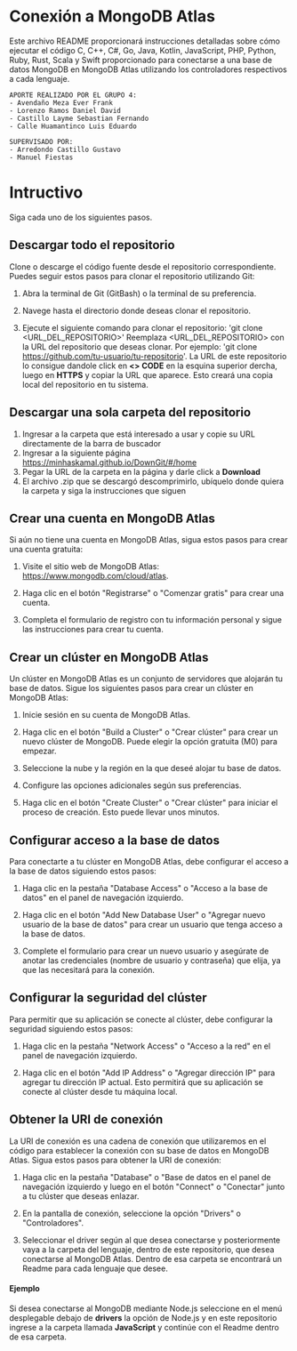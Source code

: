 # Conexión a MongoDB Atlas
Este archivo README proporcionará instrucciones detalladas sobre cómo ejecutar el código C, C++, C#, Go, Java, Kotlin, JavaScript, PHP, Python, Ruby, Rust,  Scala y Swift proporcionado para conectarse a una base de datos MongoDB en MongoDB Atlas utilizando los controladores respectivos a cada lenguaje.
 
	APORTE REALIZADO POR EL GRUPO 4:
	- Avendaño Meza Ever Frank
	- Lorenzo Ramos Daniel David
	- Castillo Layme Sebastian Fernando
	- Calle Huamantinco Luis Eduardo
 
	SUPERVISADO POR:
	- Arredondo Castillo Gustavo 
	- Manuel Fiestas
# Intructivo
Siga cada uno de los siguientes pasos.

## Descargar todo el repositorio
Clone o descarge el código fuente desde el repositorio correspondiente. Puedes seguir estos pasos para clonar el repositorio utilizando Git:

1. Abra la terminal de Git (GitBash) o la terminal de su preferencia.

2. Navege hasta el directorio donde deseas clonar el repositorio.

3. Ejecute el siguiente comando para clonar el repositorio: 'git clone <URL_DEL_REPOSITORIO>'
Reemplaza <URL_DEL_REPOSITORIO> con la URL del repositorio que deseas clonar. Por ejemplo: 'git clone https://github.com/tu-usuario/tu-repositorio'.
La URL de este repositorio lo consigue dandole click en **<> CODE** en la esquina superior dercha, luego en **HTTPS** y copiar la URL que aparece.
Esto creará una copia local del repositorio en tu sistema.

## Descargar una sola carpeta del repositorio
1. Ingresar a la carpeta que está interesado a usar y copie su URL directamente de la barra de buscador
2. Ingresar a la siguiente página https://minhaskamal.github.io/DownGit/#/home
3. Pegar la URL de la carpeta en la página y darle click a **Download**
4. El archivo .zip que se descargó descomprimirlo, ubíquelo donde quiera la carpeta y siga la instrucciones que siguen

## Crear una cuenta en MongoDB Atlas
Si aún no tiene una cuenta en MongoDB Atlas, sigua estos pasos para crear una cuenta gratuita:

1. Visite el sitio web de MongoDB Atlas: https://www.mongodb.com/cloud/atlas.

2. Haga clic en el botón "Registrarse" o "Comenzar gratis" para crear una cuenta.

3. Completa el formulario de registro con tu información personal y sigue las instrucciones para crear tu cuenta.

## Crear un clúster en MongoDB Atlas
Un clúster en MongoDB Atlas es un conjunto de servidores que alojarán tu base de datos. Sigue los siguientes pasos para crear un clúster en MongoDB Atlas:

1. Inicie sesión en su cuenta de MongoDB Atlas.

2. Haga clic en el botón "Build a Cluster" o "Crear clúster" para crear un nuevo clúster de MongoDB. Puede elegir la opción gratuita (M0) para empezar.

3. Seleccione la nube y la región en la que deseé alojar tu base de datos.

4. Configure las opciones adicionales según sus preferencias.

5. Haga clic en el botón "Create Cluster" o "Crear clúster" para iniciar el proceso de creación. Esto puede llevar unos minutos.

## Configurar acceso a la base de datos
Para conectarte a tu clúster en MongoDB Atlas, debe configurar el acceso a la base de datos siguiendo estos pasos:

1. Haga clic en la pestaña "Database Access" o "Acceso a la base de datos" en el panel de navegación izquierdo.

2. Haga clic en el botón "Add New Database User" o "Agregar nuevo usuario de la base de datos" para crear un usuario que tenga acceso a la base de datos.

3. Complete el formulario para crear un nuevo usuario y asegúrate de anotar las credenciales (nombre de usuario y contraseña) que elija, ya que las necesitará para la conexión.

## Configurar la seguridad del clúster
Para permitir que su aplicación se conecte al clúster, debe configurar la seguridad siguiendo estos pasos:

1. Haga clic en la pestaña "Network Access" o "Acceso a la red" en el panel de navegación izquierdo.

2. Haga clic en el botón "Add IP Address" o "Agregar dirección IP" para agregar tu dirección IP actual. Esto permitirá que su aplicación se conecte al clúster desde tu máquina local.

## Obtener la URI de conexión
La URI de conexión es una cadena de conexión que utilizaremos en el código para establecer la conexión con su base de datos en MongoDB Atlas. Sigua estos pasos para obtener la URI de conexión:

1. Haga clic en la pestaña "Database" o "Base de datos en el panel de navegación izquierdo y luego en el botón "Connect" o "Conectar" junto a tu clúster que deseas enlazar.

2. En la pantalla de conexión, seleccione la opción "Drivers" o "Controladores".

3. Seleccionar el driver según al que desea conectarse y posteriormente vaya a la carpeta del lenguaje, dentro de este repositorio, que desea conectarse al MongoDB Atlas. Dentro de esa carpeta se encontrará un Readme para cada lenguaje que desee. 


#### Ejemplo
Si desea conectarse al MongoDB mediante Node.js seleccione en el menú desplegable debajo de **drivers** la opción de Node.js y en este repositorio ingrese a la carpeta llamada **JavaScript** y continúe con el Readme dentro de esa carpeta.

